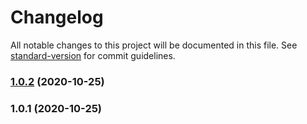 # Changelog

All notable changes to this project will be documented in this file. See [standard-version](https://github.com/conventional-changelog/standard-version) for commit guidelines.

### [1.0.2](https://github.com/Herm71/bb-vscode/compare/v1.0.1...v1.0.2) (2020-10-25)

### 1.0.1 (2020-10-25)
